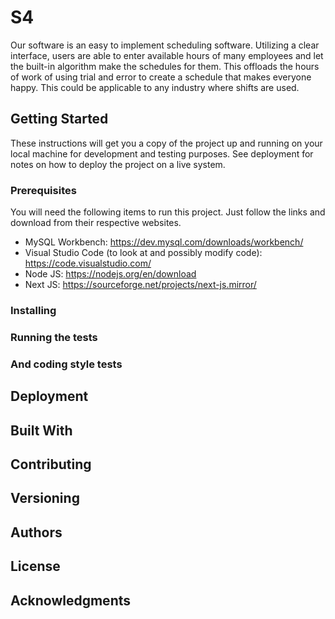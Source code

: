 # S4
Our software is an easy to implement scheduling software.  Utilizing a clear interface, users are able to enter available hours of many employees 
and let the built-in algorithm make the schedules for them.  This offloads the hours of work of using trial and error to create a schedule that 
makes everyone happy.  This could be applicable to any industry where shifts are used.

## Getting Started
These instructions will get you a copy of the project up and running on your local machine for development and testing purposes. 
See deployment for notes on how to deploy the project on a live system.

### Prerequisites
You will need the following items to run this project. Just follow the links and download from their respective websites.
- MySQL Workbench: https://dev.mysql.com/downloads/workbench/
- Visual Studio Code (to look at and possibly modify code): https://code.visualstudio.com/
- Node JS: https://nodejs.org/en/download
- Next JS: https://sourceforge.net/projects/next-js.mirror/

### Installing

### Running the tests

### And coding style tests

## Deployment

## Built With

## Contributing


## Versioning

## Authors

## License

## Acknowledgments
